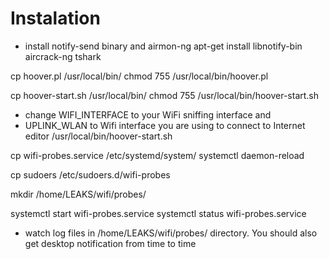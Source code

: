 # Instalation
* install notify-send binary and airmon-ng
apt-get install libnotify-bin aircrack-ng tshark

cp hoover.pl /usr/local/bin/
chmod 755 /usr/local/bin/hoover.pl

cp hoover-start.sh /usr/local/bin/
chmod 755 /usr/local/bin/hoover-start.sh
* change WIFI_INTERFACE to your WiFi sniffing interface and
* UPLINK_WLAN to Wifi interface you are using to connect to Internet 
editor /usr/local/bin/hoover-start.sh 

cp wifi-probes.service /etc/systemd/system/
systemctl daemon-reload

cp sudoers /etc/sudoers.d/wifi-probes

mkdir /home/LEAKS/wifi/probes/

systemctl start wifi-probes.service
systemctl status wifi-probes.service

* watch log files in /home/LEAKS/wifi/probes/ directory. You should also get desktop notification from time to time
